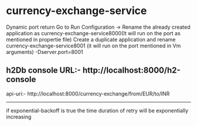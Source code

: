 # currency-exchange-service

Dynamic port return
Go to Run Configuration -> Rename the already created application as currency-exchange-service8000(It will run on the port as mentioned in propertie file)
Create a duplicate application and rename currency-exchange-service8001 (it will run on the port mentioned in Vm arguments)
-Dserver.port=8001

h2Db console URL:- http://localhost:8000/h2-console
------
api-uri:-
http://localhost:8000/currency-exchange/from/EUR/to/INR

------
if exponential-backoff is true
the time duration of retry will be exponentially increasing